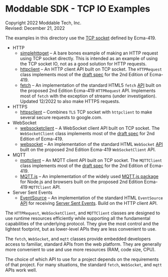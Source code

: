 # Moddable SDK - TCP IO Examples

Copyright 2022 Moddable Tech, Inc.<BR>
Revised: December 21, 2022

The examples in this directory use the [TCP socket](https://419.ecma-international.org/#-10-io-classes-tcp-socket) defined by Ecma-419.

- HTTP
	- [simplehttpget](./simplehttpget) – A bare bones example of making an HTTP request using TCP socket directly. This is intended as an example of using the TCP socket IO, not as a good solution for HTTP requests.
	- [httpclient](./httpclient) – An HTTP client API built on TCP socket. The `HTTPRequest` class implements most of the [draft spec](https://github.com/EcmaTC53/spec/blob/master/docs/proposals/Network%20Classes.md#http-request-class) for the 2nd Edition of Ecma-419.
	- [fetch](./fetch) – An implementation of the standard HTML5 `fetch` [API](https://developer.mozilla.org/en-US/docs/Web/API/Fetch_API) built on the proposed 2nd Edition Ecma-419 `HTTPRequest` API. Implements most of `fetch` with the exception of streams (under investigation). Updated 12/2022 to also make HTTPS requests.
- HTTPS
	- [httpsclient](./httpsclient) – Combines `TLS` TCP socket with `httpclient` to make several secure requests to google.com.
- WebSocket
	- [websocketclient](./websocketclient) – A WebSocket client API built on TCP socket. The `WebSocketClient` class implements most of the [draft spec](https://github.com/EcmaTC53/spec/blob/master/docs/proposals/Network%20Classes.md#websocket-client-class) for 2nd Edition of Ecma-419.
	- [websocket](./websocket) – An implementation of the standard HTML `WebSocket` [API](https://developer.mozilla.org/en-US/docs/Web/API/WebSocket) built on the proposed 2nd Edition Ecma-419 `WebSocketClient` API.
- MQTT
	- [mqttclient](./mqttclient) – An MQTT client API built on TCP socket. The `MQTTClient` class implements most of the [draft spec](https://github.com/EcmaTC53/spec/blob/master/docs/proposals/Network%20Classes.md#network-mqtt-client) for the 2nd Edition of Ecma-419.
	- [MQTT.js](./mqtt) – An implementation of the widely used [MQTT.js package](https://www.npmjs.com/package/mqtt) for Node.js and browsers built on the proposed 2nd Edition Ecma-419 `MQTTClient` API.
- Server Sent Events
	- [EventSource](./eventsource) – An implementation of the standard HTML `EventSource` [API](https://developer.mozilla.org/en-US/docs/Web/API/EventSource) for receiving [Server Sent Events](https://html.spec.whatwg.org/multipage/server-sent-events.html#parsing-an-event-stream). Build on the HTTP client API.

The `HTTPRequest`, `WebSocketClient`, and `MQTTClient` classes are designed to use runtime resources efficiently while supporting all the fundamental capabilities of the underlying protocol. They give the most control and the lightest footprint, but as lower-level APIs they are less convenient to use.

The `fetch`, `WebSocket`, and `mqtt` classes provide embedded developers access to familiar, standard APIs from the web platform. They are generally more convenient to use and use more resources (RAM, code size, CPU). 

The choice of which API to use for a project depends on the requirements of that project. For many situations, the standard `fetch`, `WebSocket`, and `mqtt` APIs work well. 
